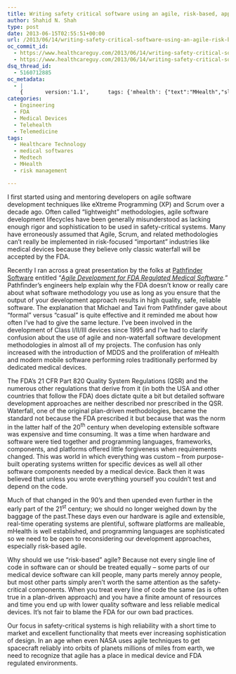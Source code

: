 ```yaml
---
title: Writing safety critical software using an agile, risk-based, approach should be the norm in modern medical device development
author: Shahid N. Shah
type: post
date: 2013-06-15T02:55:51+00:00
url: /2013/06/14/writing-safety-critical-software-using-an-agile-risk-based-approach-should-be-the-norm-in-modern-medical-device-development/
oc_commit_id:
  - https://www.healthcareguy.com/2013/06/14/writing-safety-critical-software-using-an-agile-risk-based-approach-should-be-the-norm-in-modern-medical-device-development/1478770835
  - https://www.healthcareguy.com/2013/06/14/writing-safety-critical-software-using-an-agile-risk-based-approach-should-be-the-norm-in-modern-medical-device-development/1425378479
dsq_thread_id:
  - 5160712885
oc_metadata:
  - |
    {		version:'1.1',		tags: {'mhealth': {"text":"MHealth","slug":"mhealth","source":{"url":"http://d.opencalais.com/dochash-1/ffcc4a1e-014b-32cf-b622-33730a462300/SocialTag/12","subjectURL":null,"type":{"url":"http://s.opencalais.com/1/type/tag/SocialTag","name":"SocialTag","_className":"ArtifactType"},"name":"MHealth","makeMeATag":true,"importance":1,"_className":"SocialTag","normalizedRelevance":1},"bucketName":"current","bucketPlacement":"auto","_className":"Tag"}, 'healthcare-technology': {"text":"healthcare technology","slug":"healthcare-technology","source":null,"bucketName":"current","bucketPlacement":"auto","_className":"Tag"}, 'medtech': {"text":"medtech","slug":"medtech","source":null,"bucketName":"current","bucketPlacement":"auto","_className":"Tag"}, 'risk-management': {"text":"risk management","slug":"risk-management","source":null,"bucketName":"current","bucketPlacement":"auto","_className":"Tag"}, 'medical-softwares': {"text":"medical softwares","slug":"medical-softwares","source":null,"bucketName":"current","bucketPlacement":"auto","_className":"Tag"}}	}
categories:
  - Engineering
  - FDA
  - Medical Devices
  - Telehealth
  - Telemedicine
tags:
  - Healthcare Technology
  - medical softwares
  - Medtech
  - MHealth
  - risk management

---
```

I first started using and mentoring developers on agile software development techniques like eXtreme Programming (XP) and Scrum over a decade ago. Often called “lightweight” methodologies, agile software development lifecycles have been generally misunderstood as lacking enough rigor and sophistication to be used in safety-critical systems. Many have erroneously assumed that Agile, Scrum, and related methodologies can’t really be implemented in risk-focused “important” industries like medical devices because they believe only classic waterfall will be accepted by the FDA.

Recently I ran across a great presentation by the folks at [Pathfinder Software][1] entitled “_[Agile Development for FDA Regulated Medical Software][2]._” Pathfinder’s engineers help explain why the FDA doesn&#8217;t know or really care about what software methodology you use as long as you ensure that the output of your development approach results in high quality, safe, reliable software. The explanation that Michael and Tavi from Pathfinder gave about “formal” versus “casual” is quite effective and it reminded me about how often I&#8217;ve had to give the same lecture. I&#8217;ve been involved in the development of Class I/II/III devices since 1995 and I’ve had to clarify confusion about the use of agile and non-waterfall software development methodologies in almost all of my projects. The confusion has only increased with the introduction of MDDS and the proliferation of mHealth and modern mobile software performing roles traditionally performed by dedicated medical devices.

The FDA’s 21 CFR Part 820 Quality System Regulations (QSR) and the numerous other regulations that derive from it (in both the USA and other countries that follow the FDA) does dictate quite a bit but detailed software development approaches are neither described nor prescribed in the QSR. Waterfall, one of the original plan-driven methodologies, became the standard not because the FDA prescribed it but because that was the norm in the latter half of the 20<sup>th</sup> century when developing extensible software was expensive and time consuming. It was a time when hardware and software were tied together and programming languages, frameworks, components, and platforms offered little forgiveness when requirements changed. This was world in which everything was custom – from purpose-built operating systems written for specific devices as well all other software components needed by a medical device. Back then it was believed that unless you wrote everything yourself you couldn’t test and depend on the code.

Much of that changed in the 90’s and then upended even further in the early part of the 21<sup>st</sup> century; we should no longer weighed down by the baggage of the past.These days even our hardware is agile and extensible, real-time operating systems are plentiful, software platforms are malleable, mHealth is well established, and programming languages are sophisticated so we need to be open to reconsidering our development approaches, especially risk-based agile.

Why should we use “risk-based” agile? Because not every single line of code in software can or should be treated equally – some parts of our medical device software can kill people, many parts merely annoy people, but most other parts simply aren’t worth the same attention as the safety-critical components. When you treat every line of code the same (as is often true in a plan-driven approach) and you have a finite amount of resources and time you end up with lower quality software and less reliable medical devices. It&#8217;s not fair to blame the FDA for our own bad practices.

Our focus in safety-critical systems is high reliability with a short time to market and excellent functionality that meets ever increasing sophistication of design. In an age when even NASA uses agile techniques to get spacecraft reliably into orbits of planets millions of miles from earth, we need to recognize that agile has a place in medical device and FDA regulated environments.

 [1]: http://www.pathf.com/
 [2]: http://www.slideshare.net/pathf/agile-development-for-fda-regulated-medical-software